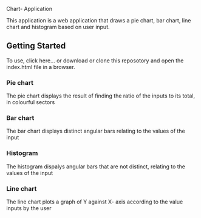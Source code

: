 Chart- Application

This application is a web application that draws a pie chart, bar chart, line chart and histogram based on user input.



## Getting Started

To use, click here... or download or clone this reposotory and open the index.html file in a browser.

### Pie chart
The pie chart displays the result of finding the ratio of the inputs to its total, in colourful sectors

### Bar chart
The bar chart displays distinct angular bars relating to the values of the input

### Histogram
The histogram dispalys angular bars that are not distinct, relating to the values of the input

### Line chart
The line chart plots a graph of Y against X- axis according to the value inputs by the user